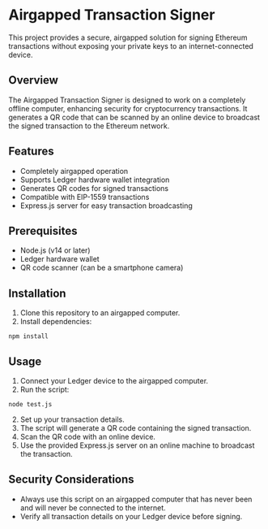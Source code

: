 # Airgapped Transaction Signer

This project provides a secure, airgapped solution for signing Ethereum transactions without exposing your private keys to an internet-connected device.

## Overview

The Airgapped Transaction Signer is designed to work on a completely offline computer, enhancing security for cryptocurrency transactions. It generates a QR code that can be scanned by an online device to broadcast the signed transaction to the Ethereum network.

## Features

- Completely airgapped operation
- Supports Ledger hardware wallet integration
- Generates QR codes for signed transactions
- Compatible with EIP-1559 transactions
- Express.js server for easy transaction broadcasting

## Prerequisites

- Node.js (v14 or later)
- Ledger hardware wallet
- QR code scanner (can be a smartphone camera)

## Installation

1. Clone this repository to an airgapped computer.
2. Install dependencies:

```
npm install
```

## Usage

1. Connect your Ledger device to the airgapped computer.
2. Run the script:

```
node test.js
```

2. Set up your transaction details.
3. The script will generate a QR code containing the signed transaction.
4. Scan the QR code with an online device.
5. Use the provided Express.js server on an online machine to broadcast the transaction.

## Security Considerations

- Always use this script on an airgapped computer that has never been and will never be connected to the internet.
- Verify all transaction details on your Ledger device before signing.
